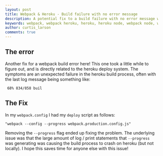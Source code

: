 ```yaml
---
layout: post
title: Webpack & Heroku - Build failure with no error message
description: A potential fix to a build failure with no error message when you use webpack and heroku.
keywords: webpack, webpack heroku, heroku, heroku node, webpack node, webpack node heroku, webpack build error, heroku error webpack, heroku webpack failure no error, webpack failure, webpack heroku failure
author: curtis_larson
comments: true
---
```


## The error

Another fix for a webpack build error here! This one took a little while to figure out, and is directly related to the heroku deploy system. The symptoms are an unexpected failure in the heroku build process, often with the last log message being something like:

     68% 834/858 buil

## The Fix

In my `webpack.config` I had my `deploy` script as follows:

    "webpack --config --progress webpack.production.config.js"

Removing the `--progress` flag ended up fixing the problem. The underlying issue was that the large amount of log / print statements that `--progress` was generating was causing the build process to crash on heroku (but not locally). I hope this saves time for anyone else with this issue!